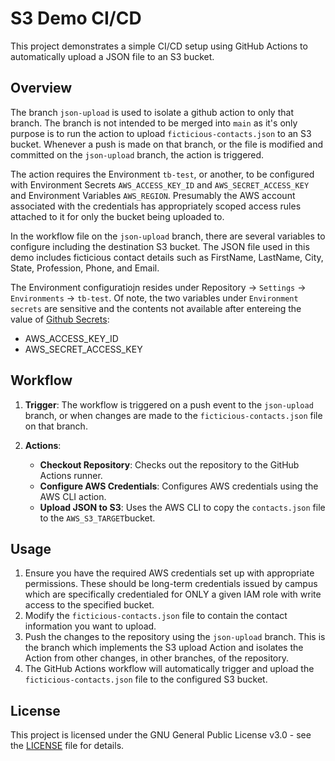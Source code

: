 # S3 Demo CI/CD

This project demonstrates a simple CI/CD setup using GitHub Actions to automatically upload a JSON file to an S3 bucket. 

## Overview
The branch `json-upload` is used to isolate a github action to only that branch. The branch is not intended to be merged into `main` as it's only purpose is to run the action to upload `ficticious-contacts.json` to an S3 bucket. Whenever a push is made on that branch, or the file is modified and committed on the `json-upload` branch, the action is triggered.

The action requires the Environment `tb-test`, or another, to be configured with Environment Secrets `AWS_ACCESS_KEY_ID` and `AWS_SECRET_ACCESS_KEY` and Environment Variables `AWS_REGION`. Presumably the AWS account associated with the credentials has appropriately scoped access rules attached to it for only the bucket being uploaded to.

In the workflow file on the `json-upload` branch, there are several variables to configure including the destination S3 bucket. The JSON file used in this demo includes ficticious contact details such as FirstName, LastName, City, State, Profession, Phone, and Email. 

The Environment configuratiojn resides under Repository -> `Settings` -> `Environments` -> `tb-test`. Of note, the two variables under `Environment secrets` are sensitive and the contents not available after entereing the value of [Github Secrets](https://docs.github.com/en/actions/security-guides/using-secrets-in-github-actions):
  * AWS_ACCESS_KEY_ID
  * AWS_SECRET_ACCESS_KEY


## Workflow

1. **Trigger**: The workflow is triggered on a push event to the `json-upload` branch, or when changes are made to the `ficticious-contacts.json` file on that branch.

2. **Actions**:
   - **Checkout Repository**: Checks out the repository to the GitHub Actions runner.
   - **Configure AWS Credentials**: Configures AWS credentials using the AWS CLI action.
   - **Upload JSON to S3**: Uses the AWS CLI to copy the `contacts.json` file to the `AWS_S3_TARGET`bucket.

## Usage

1. Ensure you have the required AWS credentials set up with appropriate permissions. These should be long-term credentials issued by campus which are specifically credentialed for ONLY a given IAM role with write access to the specified bucket.
2. Modify the `ficticious-contacts.json` file to contain the contact information you want to upload.
3. Push the changes to the repository using the `json-upload` branch. This is the branch which implements the S3 upload Action and isolates the Action from other changes, in other branches, of the repository.
4. The GitHub Actions workflow will automatically trigger and upload the `ficticious-contacts.json` file to the configured S3 bucket.

## License

This project is licensed under the GNU General Public License v3.0 - see the [LICENSE](LICENSE) file for details.
